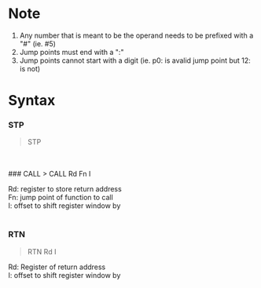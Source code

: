 # Note
1. Any number that is meant to be the operand needs to be prefixed with a "#" (ie. #5)
2. Jump points must end with a ":"
3. Jump points cannot start with a digit (ie. p0: is avalid jump point but 12: is not)

# Syntax
### STP
> STP
<br/>
<br/> 
### CALL
> CALL Rd Fn I

Rd: register to store return address<br/>
Fn: jump point of function to call<br/>
I: offset to shift register window by<br/>
<br/>
### RTN
> RTN Rd I

Rd: Register of return address<br/>
I: offset to shift register window by<br/>
<br/>
